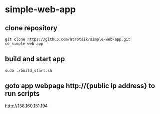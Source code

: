# simple-web-app

## clone repository
```
git clone https://github.com/atrotsik/simple-web-app.git
cd simple-web-app
```

## build and start app 
```
sudo ./build_start.sh
```

## goto app webpage http://{public ip address} to run scripts
http://158.160.151.194

